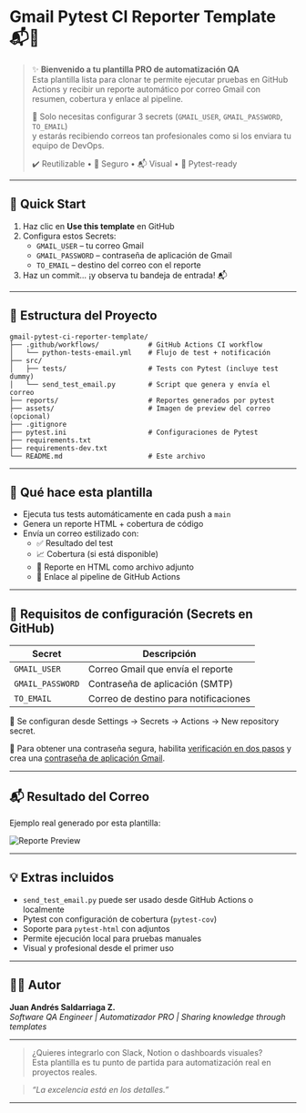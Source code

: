 # Gmail Pytest CI Reporter Template 📬🧪

> ✨ **Bienvenido a tu plantilla PRO de automatización QA**  
> Esta plantilla lista para clonar te permite ejecutar pruebas en GitHub Actions y recibir un reporte automático por correo Gmail con resumen, cobertura y enlace al pipeline.  
>
> 🚀 Solo necesitas configurar 3 secrets (`GMAIL_USER`, `GMAIL_PASSWORD`, `TO_EMAIL`)  
> y estarás recibiendo correos tan profesionales como si los enviara tu equipo de DevOps.  
>
> ✔️ Reutilizable • 🔐 Seguro • 📬 Visual • 🧪 Pytest-ready

---

## 🚀 Quick Start

1. Haz clic en **Use this template** en GitHub
2. Configura estos Secrets:
   - `GMAIL_USER` – tu correo Gmail
   - `GMAIL_PASSWORD` – contraseña de aplicación de Gmail
   - `TO_EMAIL` – destino del correo con el reporte
3. Haz un commit… ¡y observa tu bandeja de entrada! 📬

---

## 📁 Estructura del Proyecto

```
gmail-pytest-ci-reporter-template/
├── .github/workflows/            # GitHub Actions CI workflow
│   └── python-tests-email.yml    # Flujo de test + notificación
├── src/
│   ├── tests/                    # Tests con Pytest (incluye test dummy)
│   └── send_test_email.py        # Script que genera y envía el correo
├── reports/                      # Reportes generados por pytest
├── assets/                       # Imagen de preview del correo (opcional)
├── .gitignore
├── pytest.ini                    # Configuraciones de Pytest
├── requirements.txt
├── requirements-dev.txt
└── README.md                     # Este archivo
```

---

## 🧪 Qué hace esta plantilla

- Ejecuta tus tests automáticamente en cada push a `main`
- Genera un reporte HTML + cobertura de código
- Envía un correo estilizado con:
  - ✅ Resultado del test
  - 📈 Cobertura (si está disponible)
  - 📎 Reporte en HTML como archivo adjunto
  - 🔗 Enlace al pipeline de GitHub Actions

---

## 🔐 Requisitos de configuración (Secrets en GitHub)

| Secret             | Descripción                        |
|--------------------|------------------------------------|
| `GMAIL_USER`       | Correo Gmail que envía el reporte  |
| `GMAIL_PASSWORD`   | Contraseña de aplicación (SMTP)    |
| `TO_EMAIL`         | Correo de destino para notificaciones |

🎯 Se configuran desde Settings → Secrets → Actions → New repository secret.

📌 Para obtener una contraseña segura, habilita [verificación en dos pasos](https://myaccount.google.com/security) y crea una [contraseña de aplicación Gmail](https://support.google.com/accounts/answer/185833).

---

## 📬 Resultado del Correo

Ejemplo real generado por esta plantilla:

![Reporte Preview](./assets/email-preview.png)

---

## 💡 Extras incluidos

- `send_test_email.py` puede ser usado desde GitHub Actions o localmente
- Pytest con configuración de cobertura (`pytest-cov`)
- Soporte para `pytest-html` con adjuntos
- Permite ejecución local para pruebas manuales
- Visual y profesional desde el primer uso

---

## 👨‍💻 Autor
**Juan Andrés Saldarriaga Z.**  
_Software QA Engineer | Automatizador PRO | Sharing knowledge through templates_

---

> ¿Quieres integrarlo con Slack, Notion o dashboards visuales?  
> Esta plantilla es tu punto de partida para automatización real en proyectos reales.

> _“La excelencia está en los detalles.”_

---
